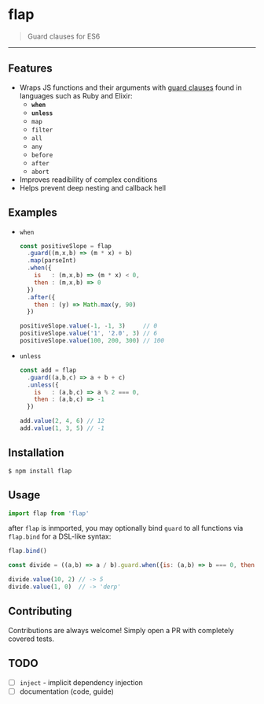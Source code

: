 # flap

> Guard clauses for ES6

-----

## Features

 * Wraps JS functions and their arguments with [guard clauses](https://sourcemaking.com/refactoring/replace-nested-conditional-with-guard-clauses) found in languages such as Ruby and Elixir:
    * __`when`__
    * __`unless`__
    * `map`
    * `filter`
    * `all`
    * `any`
    * `before`
    * `after`
    * `abort`
 * Improves readibility of complex conditions
 * Helps prevent deep nesting and callback hell

## Examples

  * `when`

    ```javascript
    const positiveSlope = flap
      .guard((m,x,b) => (m * x) + b)
      .map(parseInt)
      .when({
        is   : (m,x,b) => (m * x) < 0,
        then : (m,x,b) => 0
      })
      .after({
        then : (y) => Math.max(y, 90)
      })

    positiveSlope.value(-1, -1, 3)     // 0
    positiveSlope.value('1', '2.0', 3) // 6
    positiveSlope.value(100, 200, 300) // 100
    ```

  * `unless`

    ```javascript
    const add = flap
      .guard((a,b,c) => a + b + c)
      .unless({
        is   : (a,b,c) => a % 2 === 0,
        then : (a,b,c) => -1
      })

    add.value(2, 4, 6) // 12
    add.value(1, 3, 5) // -1
    ````

## Installation

  ```
  $ npm install flap
  ```

## Usage

  ```javascript
  import flap from 'flap'
  ```

  after `flap` is inmported, you may optionally bind `guard` to all functions
  via `flap.bind` for a DSL-like syntax:

  ```javascript
  flap.bind()

  const divide = ((a,b) => a / b).guard.when({is: (a,b) => b === 0, then: (a,b) => 'derp'})

  divide.value(10, 2) // -> 5
  divide.value(1, 0)  // -> 'derp'
  ```

## Contributing

  Contributions are always welcome! Simply open a PR with completely covered tests.

## TODO

 - [ ] `inject` - implicit dependency injection
 - [ ] documentation (code, guide)
